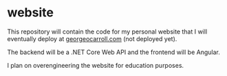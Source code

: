 # website

This repository will contain the code for my personal website that I will eventually deploy at [georgeocarroll.com](georgeocarroll.com) (not deployed yet).

The backend will be a .NET Core Web API and the frontend will be Angular.

I plan on overengineering the website for education purposes.
